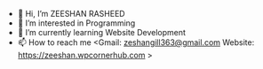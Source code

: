 - 👋 Hi, I’m ZEESHAN RASHEED
- 👀 I’m interested in Programming
- 🌱 I’m currently learning Website Development
- 📫 How to reach me <Gmail: zeshangill363@gmail.com  Website: https://zeeshan.wpcornerhub.com >

<!---
ZeeshanGill12/ZeeshanGill12 is a ✨ special ✨ repository because its `README.md` (this file) appears on your GitHub profile.
You can click the Preview link to take a look at your changes.
--->
